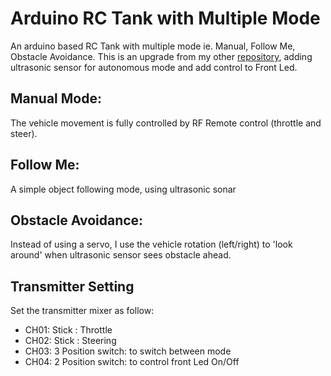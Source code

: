 # Arduino RC Tank with Multiple Mode

An arduino based RC Tank with multiple mode ie. Manual, Follow Me, Obstacle Avoidance. This is an upgrade from my other [repository](https://github.com/adijunek/Aduino-RC-Tank-PWM-DC-motor), adding ultrasonic sensor for autonomous mode and add control to Front Led.

## Manual Mode:
The vehicle movement is fully controlled by RF Remote control (throttle and steer). 

## Follow Me: 
A simple object following mode, using ultrasonic sonar

## Obstacle Avoidance:
Instead of using a servo, I use the vehicle rotation (left/right) to 'look around' when ultrasonic sensor sees obstacle ahead. 

## Transmitter Setting
Set the transmitter mixer as follow:
- CH01: Stick : Throttle
- CH02: Stick : Steering
- CH03: 3 Position switch: to switch between mode
- CH04: 2 Position switch: to control front Led On/Off